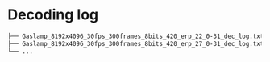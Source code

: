 # Decoding log

```bash
├── Gaslamp_8192x4096_30fps_300frames_8bits_420_erp_22_0-31_dec_log.txt
├── Gaslamp_8192x4096_30fps_300frames_8bits_420_erp_27_0-31_dec_log.txt
└── ...
```
